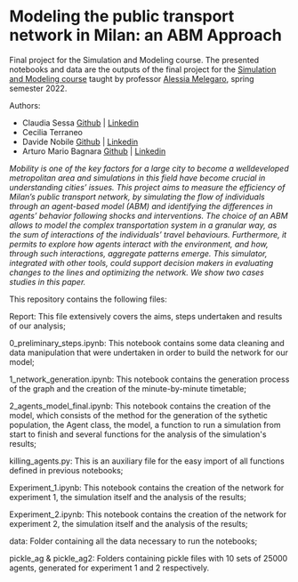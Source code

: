 # Modeling the public transport network in Milan: an ABM Approach
Final project for the Simulation and Modeling course.
The presented notebooks and data are the outputs of the final project for the [Simulation and Modeling course](https://didattica.unibocconi.eu/ts/tsn_anteprima.php?cod_ins=20599&anno=2022&IdPag=6163) taught by professor [Alessia Melegaro](https://scholar.google.com/citations?user=K0yyigMAAAAJ&hl=it&oi=ao), spring semester 2022.

Authors:
- Claudia Sessa [Github](https://github.com/sesclaud) | [Linkedin](https://www.linkedin.com/in/claudiasessa/)
- Cecilia Terraneo
- Davide Nobile [Github](https://github.com/davnobile) | [Linkedin](https://www.linkedin.com/in/davide-nobile-0938301b1/)
- Arturo Mario Bagnara [Github](https://github.com/arturo-bagnara) | [Linkedin](https://www.linkedin.com/in/arturo-mario-bagnara/)

_Mobility is one of the key factors for a large city to become a welldeveloped metropolitan area and simulations in this field have become crucial in understanding cities’ issues. This project aims to measure the efficiency of Milan’s public transport network, by simulating the flow of individuals through an agent-based model (ABM) and identifying the differences in agents’ behavior following shocks and interventions. The choice of an ABM allows to model the complex transportation system in a granular way, as the sum of interactions of the individuals’ travel behaviours. Furthermore, it permits to explore how agents interact with the environment, and how, through such interactions, aggregate patterns emerge. This simulator, integrated with other tools, could support decision makers in evaluating changes to the lines and optimizing the network. We show two cases studies in this paper._

This repository contains the following files:

Report: This file extensively covers the aims, steps undertaken and results of our analysis;

0_preliminary_steps.ipynb: This notebook contains some data cleaning and data manipulation that were undertaken in order to build the network for our model;

1_network_generation.ipynb: This notebook contains the generation process of the graph and the creation of the minute-by-minute timetable;

2_agents_model_final.ipynb: This notebook contains the creation of the model, which consists of the method for the generation of the sythetic population, the Agent class, the model, a function to run a simulation from start to finish and several functions for the analysis of the simulation's results;

killing_agents.py: This is an auxiliary file for the easy import of all functions defined in previous notebooks;

Experiment_1.ipynb: This notebook contains the creation of the network for experiment 1, the simulation itself and the analysis of the results;

Experiment_2.ipynb: This notebook contains the creation of the network for experiment 2, the simulation itself and the analysis of the results;

data: Folder containing all the data necessary to run the notebooks;

pickle_ag & pickle_ag2: Folders containing pickle files with 10 sets of 25000 agents, generated for experiment 1 and 2 respectively.
